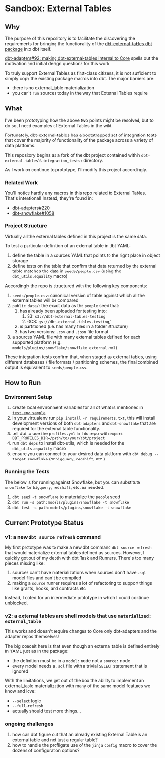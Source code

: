 # Sandbox: External Tables

## Why

The purpose of this repository is to facilitate the discovering the requirements for bringing the functionality of the [dbt-external-tables dbt package](https://github.com/dbt-labs/dbt-external-tables) into dbt itself.

[dbt-adapters#92: making dbt-external-tables internal to Core](https://github.com/dbt-labs/dbt-adapters/discussions/92) spells out the motivation and initial design questions for this work.

To truly support External Tables as first-class citizens, it is not sufficient to simply copy the existing package macros into dbt. The major barriers are:

- there is no external_table materialization
- you can't `run` sources today in the way that External Tables require

## What

I've been prototyping how the above two points might be resolved, but to do so, I need examples of External Tables in the wild.

Fortunately, dbt-external-tables has a bootstrapped set of integration tests that cover the majority of functionality of the package across a variety of data platforms.

This repository begins as a fork of the dbt project contained within `dbt-external-tables`'s `integration_tests/` directory.

As I work on continue to prototype, I'll modify this project accordingly.

### Related Work

You'll notice hardly any macros in this repo related to External Tables. That's intentional! Instead, they're found in:

- [dbt-adapters#220](https://github.com/dbt-labs/dbt-adapters/pull/220)
- [dbt-snowflake#1058](https://github.com/dbt-labs/dbt-snowflake/pull/1058)

### Project Structure

Virtually all the external tables defined in this project is the same data.

To test a particular definition of an external table in dbt YAML:

1. define the table in a sources YAML that points to the rignt place in object storage
2. define tests on the table that confirm that data returned by the external table matches the data in `seeds/people.csv` (using the `dbt_utils.equality` macro)

Accordingly the repo is structured with the following key components:

1. `seeds/people.csv`: canonical version of table against which all the external tables will be compared
2. `public_data/`: the exact data as the `people` seed that:
   1. has already been uploaded for testing into:
      1. S3: `s3://dbt-external-tables-testing`
      2. GCS: `gs://dbt-external-tables-testing/`
   2. is partitioned (i.e. has many files in a folder structure)
   3. has two versions: `.csv` and `.json` file format
3. a sources YAML file with many external tables defined for each supported platform  (e.g. `models/plugins/snowflake/snowflake_external.yml`)

These integration tests confirm that, when staged as external tables, using different databases / file formats / partitioning schemes, the final combined output is equivalent to `seeds/people.csv`.

## How to Run

### Environment Setup

1. create local environment variables for all of what is mentioned in [`test.env.sample`](test.env.sample)
2. in your virtualenv run `pip install -r requirements.txt`, this will install development versions of both `dbt-adapters` and `dbt-snowflake` that are required for the external table functionality.
3. tell dbt to use the `profiles.yml` in this repo with `export DBT_PROFILES_DIR=/path/to/your/dbt/project`
4. run `dbt deps` to install dbt-utils, which is needed for the `dbt_utils.equality` macro
5. ensure you can connect to your desired data platform with `dbt debug --target snowflake` (or `bigquery`, `redshift`, etc.)

### Running the Tests

The below is for running against Snowflake, but you can substitute `snowflake` for `bigquery`, `redshift`, etc. as needed.

1. `dbt seed -t snowflake` to materialize the `people` seed
2. `dbt run -s path:models/plugins/snowflake -t snowflake`
3. `dbt test -s path:models/plugins/snowflake -t snowflake`


## Current Prototype Status

### v1: a new `dbt source refresh` command

My first prototype was to make a new dbt command `dbt source refresh` that would materialize external tables defined as sources. However, I quickly got out of my depth with dbt Task and Runners. There's too many pieces missing like:

1. sources can't have materializations when sources don't have `.sql` model files and can't be compiled
2. making a `source` runner requires a lot of refactoring to support things like grants, hooks, and contracts etc

Instead, I opted for an intermediate prototype in which I could continue unblocked.

### v2: a external tables are shell models that use `materialized: external_table`

This works and doesn't require changes to Core only dbt-adapters and the adapter repos themselves!

The big conceit here is that even though an external table is defined entirely in YAML just as in the package:

- the definition must be in a `model:` node not a `source:` node
- every model needs a `.sql` file with a trivial `SELECT` statement that is ignored

With the limitations, we get out of the box the ability to implement an external_table materialization with many of the same model features we know and love:

- `--select` logic
- `--full-refresh`
- actually should test more things...

### ongoing challenges

1. how can dbt figure out that an already existing External Table is an external table and not just a regular table?
2. how to handle the profligate use of the `jinja` `config` macro to cover the dozens of configuration options?


